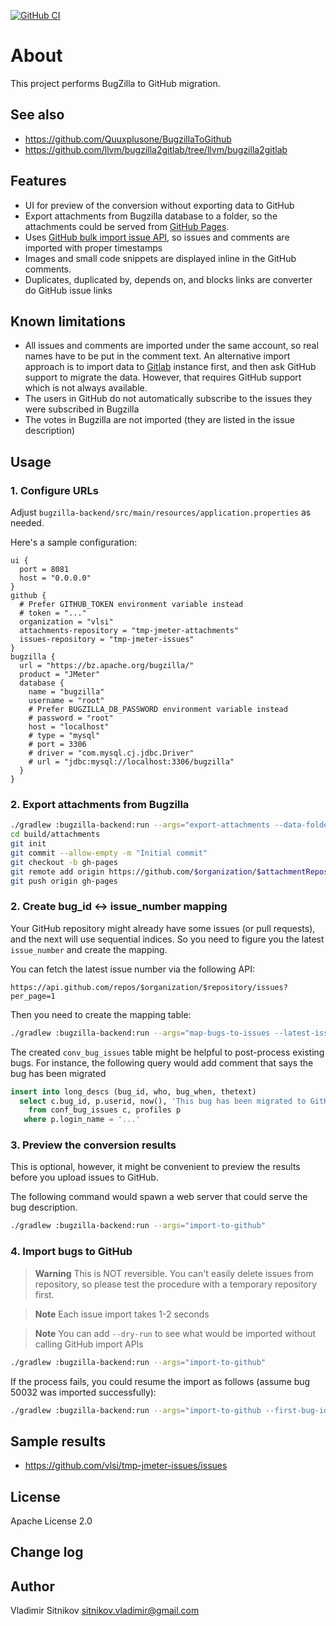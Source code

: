 [![GitHub CI](https://github.com/vlsi/bugzilla2github/actions/workflows/test.yml/badge.svg?branch=main)](https://github.com/vlsi/bugzilla2github/actions/workflows/test.yml)

About
=====

This project performs BugZilla to GitHub migration.

See also
--------

* https://github.com/Quuxplusone/BugzillaToGithub
* https://github.com/llvm/bugzilla2gitlab/tree/llvm/bugzilla2gitlab

Features
--------

* UI for preview of the conversion without exporting data to GitHub
* Export attachments from Bugzilla database to a folder, so the attachments could be served from [GitHub Pages](https://pages.github.com/).
* Uses [GitHub bulk import issue API](https://gist.github.com/jonmagic/5282384165e0f86ef105), so issues and comments are imported with proper timestamps
* Images and small code snippets are displayed inline in the GitHub comments.
* Duplicates, duplicated by, depends on, and blocks links are converter do GitHub issue links

Known limitations
-----------------

* All issues and comments are imported under the same account, so real names have to be put in the comment text.
  An alternative import approach is to import data to [Gitlab](https://about.gitlab.com/) instance first, and then ask GitHub support to migrate the data.
  However, that requires GitHub support which is not always available.
* The users in GitHub do not automatically subscribe to the issues they were subscribed in Bugzilla
* The votes in Bugzilla are not imported (they are listed in the issue description)

Usage
-----

### 1. Configure URLs

Adjust `bugzilla-backend/src/main/resources/application.properties` as needed.

Here's a sample configuration:

```hocon
ui {
  port = 8081
  host = "0.0.0.0"
}
github {
  # Prefer GITHUB_TOKEN environment variable instead
  # token = "..."
  organization = "vlsi"
  attachments-repository = "tmp-jmeter-attachments"
  issues-repository = "tmp-jmeter-issues"
}
bugzilla {
  url = "https://bz.apache.org/bugzilla/"
  product = "JMeter"
  database {
    name = "bugzilla"
    username = "root"
    # Prefer BUGZILLA_DB_PASSWORD environment variable instead
    # password = "root"
    host = "localhost"
    # type = "mysql"
    # port = 3306
    # driver = "com.mysql.cj.jdbc.Driver"
    # url = "jdbc:mysql://localhost:3306/bugzilla"
  }
}
```

### 2. Export attachments from Bugzilla

```sh
./gradlew :bugzilla-backend:run --args="export-attachments --data-folder=build/attachments"
cd build/attachments
git init
git commit --allow-empty -m "Initial commit"
git checkout -b gh-pages
git remote add origin https://github.com/$organization/$attachmentRepository.git
git push origin gh-pages
```

### 2. Create bug_id <-> issue_number mapping

Your GitHub repository might already have some issues (or pull requests),
and the next will use sequential indices. So you need to figure you the latest `issue_number` and create the mapping.

You can fetch the latest issue number via the following API:

    https://api.github.com/repos/$organization/$repository/issues?per_page=1

Then you need to create the mapping table:

```sh
./gradlew :bugzilla-backend:run --args="map-bugs-to-issues --latest-issue-number=0"
```

The created `conv_bug_issues` table might be helpful to post-process existing bugs.
For instance, the following query would add comment that says the bug has been migrated

```sql
insert into long_descs (bug_id, who, bug_when, thetext)
  select c.bug_id, p.userid, now(), 'This bug has been migrated to GitHub: https://github.com/organization/repository/issues/'||c.issue_number
    from conf_bug_issues c, profiles p
   where p.login_name = '...'
```

### 3. Preview the conversion results

This is optional, however, it might be convenient to preview the results before you upload issues to GitHub.

The following command would spawn a web server that could serve the bug description.

```sh
./gradlew :bugzilla-backend:run --args="import-to-github"
```

### 4. Import bugs to GitHub

> **Warning**
> This is NOT reversible. You can't easily delete issues from repository, so please test
> the procedure with a temporary repository first.

> **Note**
> Each issue import takes 1-2 seconds

> **Note**
> You can add `--dry-run` to see what would be imported without calling GitHub import APIs

```sh
./gradlew :bugzilla-backend:run --args="import-to-github"
```

If the process fails, you could resume the import as follows (assume bug 50032 was imported successfully):

```sh
./gradlew :bugzilla-backend:run --args="import-to-github --first-bug-id=50032"
```

Sample results
--------------

* https://github.com/vlsi/tmp-jmeter-issues/issues

License
-------
Apache License 2.0

Change log
----------

Author
------
Vladimir Sitnikov <sitnikov.vladimir@gmail.com>
